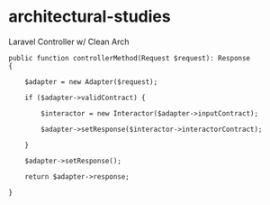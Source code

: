 # architectural-studies

Laravel Controller w/ Clean Arch

    public function controllerMethod(Request $request): Response
    {
    
        $adapter = new Adapter($request);
        
        if ($adapter->validContract) {
        
            $interactor = new Interactor($adapter->inputContract);
            
            $adapter->setResponse($interactor->interactorContract);
            
        }

        $adapter->setResponse();

        return $adapter->response;
        
    }
